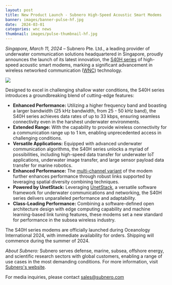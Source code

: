 ```yaml
---
layout: post
title: New Product Launch - Subnero High-Speed Acoustic Smart Modems
banner: images/banner-pulse-hf.jpg
date:  2024-03-01
categories: wnc news
thumbnail: images/pulse-thumbnail-hf.jpg
---
```


*Singapore, March 11, 2024* – Subnero Pte. Ltd., a leading provider of underwater communication solutions headquartered in Singapore, proudly announces the launch of its latest innovation, the [S40H series](/products/modem.html?&section=S40Hseries) of high-speed acoustic smart modems, marking a significant advancement in wireless networked communication ([WNC](/products/wnc.html)) technology.

<div class='pulse-img-div'>
    <img src="{{site.baseurl}}/images/pulse-hf-pr.jpg" class='pulse-img'>
</div>

Designed to excel in challenging shallow water conditions, the S40H series introduces a groundbreaking blend of cutting-edge features:

- **Enhanced Performance:** Utilizing a higher frequency band and boasting a larger bandwidth (25 kHz bandwidth, from 25 - 50 kHz band), the S40H series achieves data rates of up to 33 kbps, ensuring seamless connectivity even in the harshest underwater environments.
- **Extended Range:** With the capability to provide wireless connectivity for a communication range up to 1 km, enabling unprecedented access in challenging conditions.
- **Versatile Applications:** Equipped with advanced underwater communication algorithms, the S40H series unlocks a myriad of possibilities, including high-speed data transfer for underwater IoT applications, underwater image transfer, and large sensor payload data transfer for marine robotics.
- **Enhanced Performance:** The [multi-channel variant](/products/wnc-s40hss4+xch.html) of the modem further enhances performance through robust links supported by leveraging spatial diversity combining techniques.
- **Powered by UnetStack:** Leveraging [UnetStack](https://unetstack.net/), a versatile software framework for underwater communications and networking, the S40H series delivers unparalleled performance and adaptability.
- **Class-Leading Performance:** Combining a software-defined open architecture design with edge computing capability and machine learning-based link tuning features, these modems set a new standard for performance in the subsea wireless industry.

The S40H series modems are officially launched during Oceanology International 2024, with immediate availability for orders. Shipping will commence during the summer of 2024.

*About Subnero:* Subnero serves defense, marine, subsea, offshore energy, and scientific research sectors with global customers, enabling a range of use cases in the most demanding conditions. For more information, visit [Subnero's website](https://subnero.com).

For media inquiries, please contact sales@subnero.com